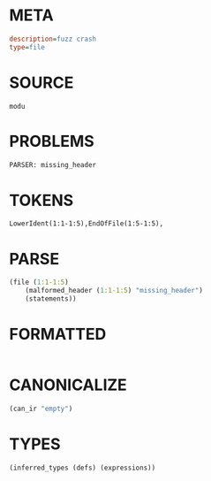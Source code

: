 # META
~~~ini
description=fuzz crash
type=file
~~~
# SOURCE
~~~roc
modu
~~~
# PROBLEMS
~~~txt
PARSER: missing_header
~~~
# TOKENS
~~~zig
LowerIdent(1:1-1:5),EndOfFile(1:5-1:5),
~~~
# PARSE
~~~clojure
(file (1:1-1:5)
	(malformed_header (1:1-1:5) "missing_header")
	(statements))
~~~
# FORMATTED
~~~roc

~~~
# CANONICALIZE
~~~clojure
(can_ir "empty")
~~~
# TYPES
~~~clojure
(inferred_types (defs) (expressions))
~~~